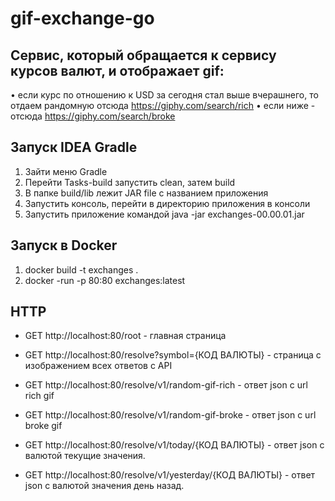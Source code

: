# gif-exchange-go

## Cервис, который обращается к сервису курсов валют, и отображает gif:
• если курс по отношению к USD за сегодня стал выше вчерашнего, то отдаем рандомную отсюда https://giphy.com/search/rich
• если ниже - отсюда https://giphy.com/search/broke



## Запуск IDEA Gradle
1) Зайти меню Gradle
2) Перейти Tasks-build запустить clean, затем build
3) В папке build/lib лежит JAR file с названием приложения
4) Запустить консоль, перейти в директорию приложения в консоли
5) Запустить приложение командой java -jar exchanges-00.00.01.jar

## Запуск в Docker

1) docker build -t exchanges .
2) docker -run -p 80:80 exchanges:latest

## HTTP 

* GET http://localhost:80/root - главная страница 

* GET http://localhost:80/resolve?symbol={КОД ВАЛЮТЫ} - страница с изображением всех ответов с API

* GET http://localhost:80/resolve/v1/random-gif-rich - ответ json с url rich gif

* GET http://localhost:80/resolve/v1/random-gif-broke - ответ json с url broke gif

* GET http://localhost:80/resolve/v1/today/{КОД ВАЛЮТЫ} - ответ json с валютой текущие значения.

* GET http://localhost:80/resolve/v1/yesterday/{КОД ВАЛЮТЫ} - ответ json с валютой значения день назад.
